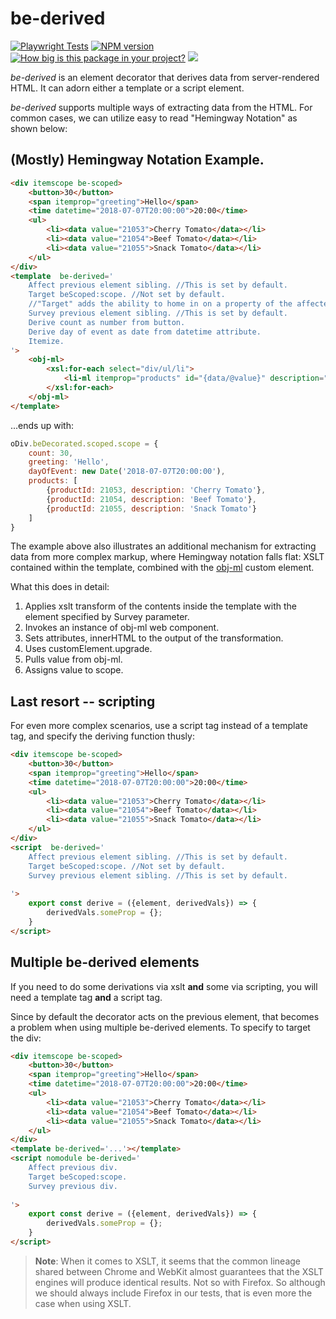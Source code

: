 # be-derived

[![Playwright Tests](https://github.com/bahrus/be-derived/actions/workflows/CI.yml/badge.svg?branch=baseline)](https://github.com/bahrus/be-derived/actions/workflows/CI.yml)
[![NPM version](https://badge.fury.io/js/be-derived.png)](http://badge.fury.io/js/be-derived)
[![How big is this package in your project?](https://img.shields.io/bundlephobia/minzip/be-derived?style=for-the-badge)](https://bundlephobia.com/result?p=be-derived)
<img src="http://img.badgesize.io/https://cdn.jsdelivr.net/npm/be-derived?compression=gzip">

*be-derived* is an element decorator that derives data from server-rendered HTML.  It can adorn either a template or a script element.

*be-derived* supports multiple ways of extracting data from the HTML.  For common cases, we can utilize easy to read "Hemingway Notation" as shown below:

## (Mostly) Hemingway Notation Example.

```html
<div itemscope be-scoped>
    <button>30</button>
    <span itemprop="greeting">Hello</span>
    <time datetime="2018-07-07T20:00:00">20:00</time>
    <ul>
        <li><data value="21053">Cherry Tomato</data></li>
        <li><data value="21054">Beef Tomato</data></li>
        <li><data value="21055">Snack Tomato</data></li>
    </ul>
</div>
<template  be-derived='
    Affect previous element sibling. //This is set by default.
    Target beScoped:scope. //Not set by default.  
    //"Target" adds the ability to home in on a property of the affected element.
    Survey previous element sibling. //This is set by default.
    Derive count as number from button.
    Derive day of event as date from datetime attribute.
    Itemize.
'>
    <obj-ml>
        <xsl:for-each select="div/ul/li">
            <li-ml itemprop="products" id="{data/@value}" description="{data/text()}"></li-ml>
        </xsl:for-each> 
    </obj-ml>
</template>
```

...ends up with: 

```JavaScript
oDiv.beDecorated.scoped.scope = {
    count: 30,
    greeting: 'Hello',
    dayOfEvent: new Date('2018-07-07T20:00:00'),
    products: [
        {productId: 21053, description: 'Cherry Tomato'},
        {productId: 21054, description: 'Beef Tomato'},
        {productId: 21055, description: 'Snack Tomato'}
    ]
}
```

The example above also illustrates an additional mechanism for extracting data from more complex markup, where Hemingway notation falls flat:  XSLT contained within the template, combined with the [obj-ml](https://github.com/bahrus/obj-ml) custom element.

What this does in detail:

1.  Applies xslt transform of the contents inside the template with the element specified by Survey parameter.
2.  Invokes an instance of obj-ml web component.
3.  Sets attributes, innerHTML to the output of the transformation.
4.  Uses customElement.upgrade.
5.  Pulls value from obj-ml.
6.  Assigns value to scope.



## Last resort -- scripting

For even more complex scenarios, use a script tag instead of a template tag, and specify the deriving function thusly:

```html
<div itemscope be-scoped>
    <button>30</button>
    <span itemprop="greeting">Hello</span>
    <time datetime="2018-07-07T20:00:00">20:00</time>
    <ul>
        <li><data value="21053">Cherry Tomato</data></li>
        <li><data value="21054">Beef Tomato</data></li>
        <li><data value="21055">Snack Tomato</data></li>
    </ul>
</div>
<script  be-derived='
    Affect previous element sibling. //This is set by default.
    Target beScoped:scope. //Not set by default.
    Survey previous element sibling. //This is set by default.
    
'>
    export const derive = ({element, derivedVals}) => {
        derivedVals.someProp = {};
    }
</script>
```

## Multiple be-derived elements

If you need to do some derivations via xslt **and** some via scripting, you will need a template tag **and** a script tag.

Since by default the decorator acts on the previous element, that becomes a problem when using multiple be-derived elements.  To specify to target the div:

```html
<div itemscope be-scoped>
    <button>30</button>
    <span itemprop="greeting">Hello</span>
    <time datetime="2018-07-07T20:00:00">20:00</time>
    <ul>
        <li><data value="21053">Cherry Tomato</data></li>
        <li><data value="21054">Beef Tomato</data></li>
        <li><data value="21055">Snack Tomato</data></li>
    </ul>
</div>
<template be-derived='...'></template>
<script nomodule be-derived='
    Affect previous div. 
    Target beScoped:scope.
    Survey previous div.
    
'>
    export const derive = ({element, derivedVals}) => {
        derivedVals.someProp = {};
    }
</script>
```

>**Note**:  When it comes to XSLT, it seems that the common lineage shared between Chrome and WebKit almost guarantees that the XSLT engines will produce identical results.  Not so with Firefox.  So although we should always include Firefox in our tests, that is even more the case when using XSLT.









